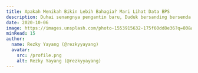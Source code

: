 ```yaml
---
title: Apakah Menikah Bikin Lebih Bahagia? Mari Lihat Data BPS
description: Duhai senangnya pengantin baru, Duduk bersanding bersenda gurau. Penggalan lagu “Pengantin Baru” tersebut kita menjadi memikirkan hal-hal ekstrem seperti, apakah betul menikah itu membuat bahagia?
date: 2020-10-06
image: https://images.unsplash.com/photo-1553915632-175f60dd8e36?q=80&w=2070&auto=format&fit=crop&ixlib=rb-4.1.0&ixid=M3wxMjA3fDB8MHxwaG90by1wYWdlfHx8fGVufDB8fHx8fA%3D%3D
minRead: 15
author:
  name: Rezky Yayang (@rezkyyayang)
  avatar:
    src: /profile.png
    alt: Rezky Yayang (@rezkyyayang)
---
```


